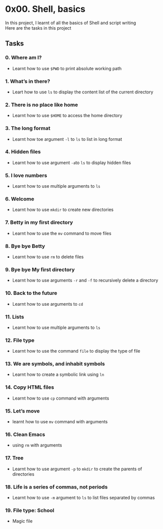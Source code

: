 # 0x00. Shell, basics
In this project, I learnt of all the basics of Shell and script writing <br>
Here are the tasks in this project

## Tasks
### 0. Where am I?
- Learnt how to use ``$PWD`` to print absolute working path

### 1. What’s in there?
- Leart how to use ``ls`` to display the content list of the current directory

### 2. There is no place like home
- Learnt how to use ``$HOME`` to access the home directory

### 3. The long format
- Learnt how toe argument ``-l`` to ``ls`` to list in long format

### 4. Hidden files
- Learnt how to use argument ``-a``to ``ls`` to display hidden files

### 5. I love numbers
- Learnt how to use multiple arguments to ``ls``

### 6. Welcome
- Learnt how to use ``mkdir`` to create new directories

### 7. Betty in my first directory
- Learnt how to use the ``mv`` command to move files

### 8. Bye bye Betty
- Learnt how to use ``rm`` to delete files

### 9. Bye bye My first directory
- Learnt how to use arguments ``-r`` and ``-f`` to recursively delete a directory

### 10. Back to the future
- Learnt how to use arguments to ``cd``

### 11. Lists
- Learnt how to use multiple arguments to ``ls``

### 12. File type
- Learnt how to use the command  ``file`` to display the type of file

### 13. We are symbols, and inhabit symbols
- Learnt how to create a symbolic link using ``ln``

### 14. Copy HTML files
- Learnt how to use ``cp`` command with arguments

### 15. Let’s move
- learnt how to use ``mv`` command with arguments

### 16. Clean Emacs
- using ``rm`` with arguments

### 17. Tree
- Learnt how to use argument ``-p`` to ``mkdir`` to create the parents of directories

### 18. Life is a series of commas, not periods
- Learnt how to use ``-m`` argument to ``ls`` to list files separated by commas

### 19. File type: School
- Magic file
